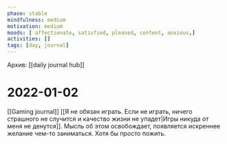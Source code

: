 ```yaml
---
phase: stable
mindfulness: medium
motivation: medium
moods: [ affectionate, satisfied, pleased, content, anxious,]
activities: []
tags: [day, journal]
---
```

Архив: [[daily journal hub]]
# 2022-01-02
[[Gaming journal]]
[[Я не обязан играть. Если не играть, ничего страшного не случится и качество жизни не упадет|Игры никуда от меня не денутся]]. Мысль об этом освобождает, появляется искреннее желание чем-то заниматься. Хотя бы просто пожить.